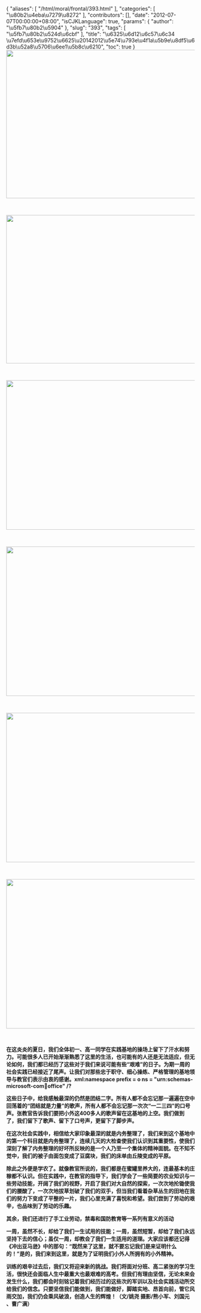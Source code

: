 {
    "aliases": [
        "/html/moral/frontal/393.html"
    ],
    "categories": [
        "\u80b2\u4eba\u7279\u8272"
    ],
    "contributors": [],
    "date": "2012-07-07T00:00:00+08:00",
    "isCJKLanguage": true,
    "params": {
        "author": "\u5fb7\u80b2\u5904"
    },
    "slug": "393",
    "tags": [
        "\u5fb7\u80b2\u524d\u6cbf"
    ],
    "title": "\u6325\u6d12\u6c57\u6c34 \u7efd\u653e\u9752\u6625\u20142012\u5e74\u793e\u4f1a\u5b9e\u8df5\u6d3b\u52a8\u5706\u6ee1\u5b8c\u6210",
    "toc": true
}
**<img
    src="https://cdn.tfls.online/mirror/full/0802f09b3712bea48cb15167374eef9b90eec371.jpg"
    style="display:block;margin-left:auto;margin-right:auto;"
    decoding="async"
    fetchpriority="auto"
    loading="lazy"
    height="397"
    width="600"
/>**

 

**<img
    src="https://cdn.tfls.online/mirror/full/3ce1d8c53e2a3cd6487fd42d48a454557144dab1.jpg"
    style="display:block;margin-left:auto;margin-right:auto;"
    decoding="async"
    fetchpriority="auto"
    loading="lazy"
    height="397"
    width="600"
/>**

 

**<img
    src="https://cdn.tfls.online/mirror/full/a1505c1d334f94b7ca68bcba3e270950b45967c7.jpg"
    style="display:block;margin-left:auto;margin-right:auto;"
    decoding="async"
    fetchpriority="auto"
    loading="lazy"
    height="400"
    width="600"
/>**

 

**<img
    src="https://cdn.tfls.online/mirror/full/dc788e00109fdb43d35d01997227c65f4ec11776.jpg"
    style="display:block;margin-left:auto;margin-right:auto;"
    decoding="async"
    fetchpriority="auto"
    loading="lazy"
    height="400"
    width="600"
/>**

 

**<img
    src="https://cdn.tfls.online/mirror/full/e017045f6f5e7aa73d23764fca7b847e2aec4003.jpg"
    style="display:block;margin-left:auto;margin-right:auto;"
    decoding="async"
    fetchpriority="auto"
    loading="lazy"
    height="400"
    width="600"
/>**

 

**<img
    src="https://cdn.tfls.online/mirror/full/5ec5e8ef39cbbcffb69bcb710a493c3a2698638f.jpg"
    style="display:block;margin-left:auto;margin-right:auto;"
    decoding="async"
    fetchpriority="auto"
    loading="lazy"
    height="400"
    width="600"
/>**

 

**在这炎炎的夏日，我们全体初一、高一同学在实践基地的操场上留下了汗水和努力。可能很多人已开始渐渐熟悉了这里的生活，也可能有的人还是无法适应，但无论如何，我们都已经历了这些对于我们来说可能有些“艰难”的日子。为期一周的社会实践已经接近了尾声。让我们对那些忠于职守、细心操练、严格管理的基地领导与教官们表示由衷的感谢。xml:namespace prefix = o ns = "urn:schemas-microsoft-com:office:office" /?**

**这些日子中，给我感触最深的仍然是团结二字。所有人都不会忘记那一遍遍在空中回荡着的“团结就是力量”的歌声，所有人都不会忘记那一次次“一二三四”的口号声。张教官告诉我们要把小外这400多人的歌声留在这基地的上空。我们做到了，我们留下了歌声、留下了口号声，更留下了脚步声。**

**在这次社会实践中，相信给大家印象最深的就是内务整理了，我们来到这个基地中的第一个科目就是内务整理了，连续几天的大检查使我们认识到其重要性，使我们深刻了解了内务整理的好坏所反映的是一个人乃至一个集体的精神面貌。在不知不觉中，我们的被子由面包变成了豆腐块，我们的床单由丘陵变成的平原。**

**除此之外便是学农了。就像教官所说的，我们都是在蜜罐里养大的，连最基本的庄稼都不认识。但在实践中，在教官的指导下，我们学会了一些简要的农业知识与一些劳动技能，开阔了我们的视野，开启了我们对大自然的探索，一次次地抡锄使我们的腰酸了，一次次地拔草划破了我们的双手，但当我们看着杂草丛生的田地在我们的努力下变成了平整的一片，我们心里充满了喜悦和希望。我们尝到了劳动的艰辛，也品味到了劳动的乐趣。**

**其余，我们还进行了手工业劳动，禁毒和国防教育等一系列有意义的活动**

**一周，虽然不长，却给了我们一生试用的技能；一周，虽然短暂，却给了我们永远坚持下去的信心；虽仅一周，却教会了我们一生适用的道理。大家应该都还记得《冲出亚马逊》中的那句：“既然来了这里，就不要忘记我们是来证明什么的！”是的，我们来到这里，就是为了证明我们小外人所拥有的小外精神。**

**训练的艰辛过去后，我们又将迎来新的挑战。我们将面对分班、高二紧张的学习生活，很快还会面临人生中最重大也最艰难的高考。但我们有理由坚信，无论未来会发生什么，我们都会时刻铭记着我们经历过的这些次的军训以及社会实践活动所交给我们的信念。只要坚信我们能做到，我们能做好，脚踏实地、昂首向前，管它风雨交加，我们仍会乘风破浪，创造人生的辉煌！（文/姚尧 摄影/熊小军、刘国元 、曹广满）**

